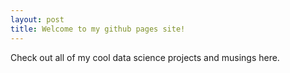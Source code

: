 ```yaml
---
layout: post
title: Welcome to my github pages site!
---
```


Check out all of my cool data science projects and musings here.
